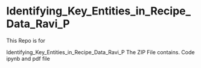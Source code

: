 # Identifying_Key_Entities_in_Recipe_Data_Ravi_P
This Repo is for 

Identifying_Key_Entities_in_Recipe_Data_Ravi_P
  The ZIP File contains. Code ipynb and pdf file 
